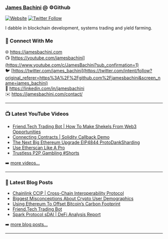 ### [James Bachini][website] @ ⚙️Github

[![Website](https://img.shields.io/website?label=jamesbachini.com&style=for-the-badge&url=https%3A%2F%2Fjamesbachini.com)](https://jamesbachini.com)
[![Twitter Follow](https://img.shields.io/twitter/follow/james_bachini?color=1DA1F2&logo=twitter&style=for-the-badge)](https://twitter.com/intent/follow?original_referer=https%3A%2F%2Fgithub.com%2Fjamesbachini&screen_name=jamesbachini)

I dabble in blockchain development, systems trading and yield farming.

### 👋 Connect With Me

🌐 https://jamesbachini.com
<br />
📺 [https://youtube.com/jamesbachini](https://www.youtube.com/c/JamesBachini?sub_confirmation=1)
<br />
🐦 [https://twitter.com/james_bachini](https://twitter.com/intent/follow?original_referer=https%3A%2F%2Fgithub.com%2Fjamesbachini&screen_name=james_bachini)
<br />
👔 https://linkedin.com/in/jamesbachini
<br />
✉️ https://jamesbachini.com/contact/

---

### 📺 Latest YouTube Videos

<!-- YOUTUBE:START -->
- [Friend.Tech Trading Bot | How To Make Shekels From Web3 Opportunities](https://www.youtube.com/watch?v=SLh8SN5DRc4)
- [Connecting Contracts | Solidity Callback Demo](https://www.youtube.com/watch?v=pjm0eOelPXc)
- [The Next Big Ethereum Upgrade EIP4844 ProtoDankSharding](https://www.youtube.com/watch?v=ud_u8Ip1KnU)
- [Use Etherscan Like A Pro](https://www.youtube.com/watch?v=H47ksm6kCkA)
- [Trustless P2P Gambling #Shorts](https://www.youtube.com/watch?v=c3FP4R89FC4)
<!-- YOUTUBE:END -->

➡️ [more videos...](https://youtube.com/jamesbachini)

---

### 📝 Latest Blog Posts

<!-- BLOG-POST-LIST:START -->
- [Chainlink CCIP | Cross-Chain Interoperability Protocol](https://jamesbachini.com/chainlink-ccip/)
- [Biggest Misconceptions About Crypto User Demographics](https://jamesbachini.com/crypto-user-demographics/)
- [Using Ethereum To Offset Bitcoin’s Carbon Footprint](https://jamesbachini.com/carbon-offsetting/)
- [Friend.Tech Trading Bot](https://jamesbachini.com/friendtech-trading-bot/)
- [Spark Protocol sDAI | DeFi Analysis Report](https://jamesbachini.com/sdai-spark-protocol/)
<!-- BLOG-POST-LIST:END -->

➡️ [more blog posts...](https://jamesbachini.com)

---

[website]: https://jamesbachini.com
[twitter]: https://twitter.com/james_bachini
[youtube]: https://youtube.com/jamesbachini
[linkedin]: https://linkedin.com/in/jamesbachini
